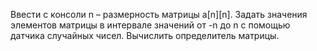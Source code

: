 Ввести с консоли n – размерность матрицы a[n][n]. Задать значения элементов матрицы в интервале значений от -n до n с помощью датчика случайных чисел. Вычислить определитель матрицы.